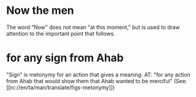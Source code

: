 # Now the men

The word "Now" does not mean "at this moment," but is used to draw attention to the important point that follows.

# for any sign from Ahab

"Sign" is metonymy for an action that gives a meaning. AT: "for any action from Ahab that would show them that Ahab wanted to be merciful" (See: [[rc://en/ta/man/translate/figs-metonymy]])